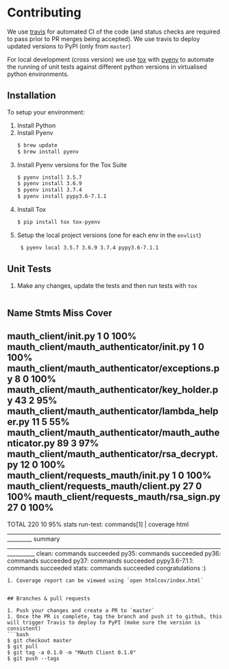 # Contributing

We use [travis](https://travis-ci.org) for automated CI of the code (and status checks are required to pass prior to PR merges being accepted).
We use travis to deploy updated versions to PyPI (only from `master`)

For local development (cross version) we use [tox](http://tox.readthedocs.io/en/latest/) with [pyenv](https://github.com/pyenv/pyenv) to automate the running of unit tests against different python versions in virtualised python environments.

## Installation

To setup your environment:
1. Install Python
1. Install Pyenv
   ```bash
   $ brew update
   $ brew install pyenv
   ```
1. Install Pyenv versions for the Tox Suite
   ```bash
   $ pyenv install 3.5.7
   $ pyenv install 3.6.9
   $ pyenv install 3.7.4
   $ pyenv install pypy3.6-7.1.1
   ```
1. Install Tox
   ```bash
   $ pip install tox tox-pyenv
   ```
1. Setup the local project versions (one for each env in the `envlist`)
   ```bash
    $ pyenv local 3.5.7 3.6.9 3.7.4 pypy3.6-7.1.1
   ```


## Unit Tests

1. Make any changes, update the tests and then run tests with `tox`
   ```bash
Name                                                      Stmts   Miss  Cover
-----------------------------------------------------------------------------
mauth_client/__init__.py                                      1      0   100%
mauth_client/mauth_authenticator/__init__.py                  1      0   100%
mauth_client/mauth_authenticator/exceptions.py                8      0   100%
mauth_client/mauth_authenticator/key_holder.py               43      2    95%
mauth_client/mauth_authenticator/lambda_helper.py            11      5    55%
mauth_client/mauth_authenticator/mauth_authenticator.py      89      3    97%
mauth_client/mauth_authenticator/rsa_decrypt.py              12      0   100%
mauth_client/requests_mauth/__init__.py                       1      0   100%
mauth_client/requests_mauth/client.py                        27      0   100%
mauth_client/requests_mauth/rsa_sign.py                      27      0   100%
-----------------------------------------------------------------------------
TOTAL                                                       220     10    95%
stats run-test: commands[1] | coverage html
_______________________________________________________________________________________ summary ________________________________________________________________________________________
  clean: commands succeeded
  py35: commands succeeded
  py36: commands succeeded
  py37: commands succeeded
  pypy3.6-7.1.1: commands succeeded
  stats: commands succeeded
  congratulations :)
   ```
1. Coverage report can be viewed using `open htmlcov/index.html`


## Branches & pull requests

1. Push your changes and create a PR to `master`
1. Once the PR is complete, tag the branch and push it to github, this will trigger Travis to deploy to PyPI (make sure the version is consistent)
   ```bash
   $ git checkout master
   $ git pull
   $ git tag -a 0.1.0 -m "MAuth Client 0.1.0"
   $ git push --tags
   ```
